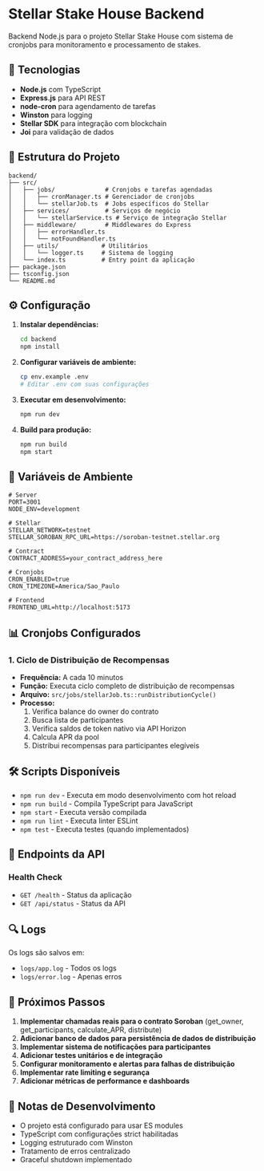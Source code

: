 # Stellar Stake House Backend

Backend Node.js para o projeto Stellar Stake House com sistema de cronjobs para monitoramento e processamento de stakes.

## 🚀 Tecnologias

- **Node.js** com TypeScript
- **Express.js** para API REST
- **node-cron** para agendamento de tarefas
- **Winston** para logging
- **Stellar SDK** para integração com blockchain
- **Joi** para validação de dados

## 📁 Estrutura do Projeto

```
backend/
├── src/
│   ├── jobs/              # Cronjobs e tarefas agendadas
│   │   ├── cronManager.ts # Gerenciador de cronjobs
│   │   └── stellarJob.ts  # Jobs específicos do Stellar
│   ├── services/          # Serviços de negócio
│   │   └── stellarService.ts # Serviço de integração Stellar
│   ├── middleware/        # Middlewares do Express
│   │   ├── errorHandler.ts
│   │   └── notFoundHandler.ts
│   ├── utils/            # Utilitários
│   │   └── logger.ts     # Sistema de logging
│   └── index.ts          # Entry point da aplicação
├── package.json
├── tsconfig.json
└── README.md
```

## ⚙️ Configuração

1. **Instalar dependências:**
   ```bash
   cd backend
   npm install
   ```

2. **Configurar variáveis de ambiente:**
   ```bash
   cp env.example .env
   # Editar .env com suas configurações
   ```

3. **Executar em desenvolvimento:**
   ```bash
   npm run dev
   ```

4. **Build para produção:**
   ```bash
   npm run build
   npm start
   ```

## 🔧 Variáveis de Ambiente

```env
# Server
PORT=3001
NODE_ENV=development

# Stellar
STELLAR_NETWORK=testnet
STELLAR_SOROBAN_RPC_URL=https://soroban-testnet.stellar.org

# Contract
CONTRACT_ADDRESS=your_contract_address_here

# Cronjobs
CRON_ENABLED=true
CRON_TIMEZONE=America/Sao_Paulo

# Frontend
FRONTEND_URL=http://localhost:5173
```

## 📊 Cronjobs Configurados

### 1. Ciclo de Distribuição de Recompensas
- **Frequência:** A cada 10 minutos
- **Função:** Executa ciclo completo de distribuição de recompensas
- **Arquivo:** `src/jobs/stellarJob.ts::runDistributionCycle()`
- **Processo:**
  1. Verifica balance do owner do contrato
  2. Busca lista de participantes
  3. Verifica saldos de token nativo via API Horizon
  4. Calcula APR da pool
  5. Distribui recompensas para participantes elegíveis

## 🛠️ Scripts Disponíveis

- `npm run dev` - Executa em modo desenvolvimento com hot reload
- `npm run build` - Compila TypeScript para JavaScript
- `npm start` - Executa versão compilada
- `npm run lint` - Executa linter ESLint
- `npm test` - Executa testes (quando implementados)

## 📡 Endpoints da API

### Health Check
- `GET /health` - Status da aplicação
- `GET /api/status` - Status da API

## 🔍 Logs

Os logs são salvos em:
- `logs/app.log` - Todos os logs
- `logs/error.log` - Apenas erros

## 🚀 Próximos Passos

1. **Implementar chamadas reais para o contrato Soroban** (get_owner, get_participants, calculate_APR, distribute)
2. **Adicionar banco de dados para persistência de dados de distribuição**
3. **Implementar sistema de notificações para participantes**
4. **Adicionar testes unitários e de integração**
5. **Configurar monitoramento e alertas para falhas de distribuição**
6. **Implementar rate limiting e segurança**
7. **Adicionar métricas de performance e dashboards**

## 📝 Notas de Desenvolvimento

- O projeto está configurado para usar ES modules
- TypeScript com configurações strict habilitadas
- Logging estruturado com Winston
- Tratamento de erros centralizado
- Graceful shutdown implementado
